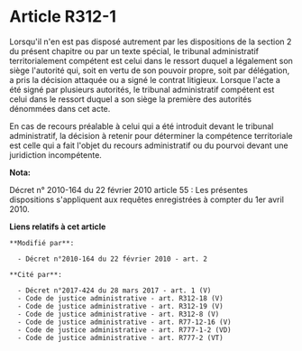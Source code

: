 # Article R312-1

Lorsqu'il n'en est pas disposé autrement par les dispositions de la section 2 du présent chapitre ou par un texte spécial, le
tribunal administratif territorialement compétent est celui dans le ressort duquel a légalement son siège l'autorité qui,
soit en vertu de son pouvoir propre, soit par délégation, a pris la décision attaquée ou a signé le contrat litigieux.
Lorsque l'acte a été signé par plusieurs autorités, le tribunal administratif compétent est celui dans le ressort duquel a
son siège la première des autorités dénommées dans cet acte.

En cas de recours préalable à celui qui a été introduit devant le tribunal administratif, la décision à retenir pour
déterminer la compétence territoriale est celle qui a fait l'objet du recours administratif ou du pourvoi devant une
juridiction incompétente.

**Nota:**

Décret n° 2010-164 du 22 février 2010 article 55 : Les présentes dispositions s'appliquent aux requêtes enregistrées à
compter du 1er avril 2010.

**Liens relatifs à cet article**

	**Modifié par**:

	  - Décret n°2010-164 du 22 février 2010 - art. 2

	**Cité par**:

	  - Décret n°2017-424 du 28 mars 2017 - art. 1 (V)
	  - Code de justice administrative - art. R312-18 (V)
	  - Code de justice administrative - art. R312-19 (V)
	  - Code de justice administrative - art. R312-8 (V)
	  - Code de justice administrative - art. R77-12-16 (V)
	  - Code de justice administrative - art. R777-1-2 (VD)
	  - Code de justice administrative - art. R777-2 (VT)
